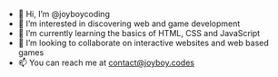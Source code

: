 - 👋 Hi, I’m @joyboycoding
- 👀 I’m interested in discovering web and game development
- 🌱 I’m currently learning the basics of HTML, CSS and JavaScript
- 💞️ I’m looking to collaborate on interactive websites and web based games
- 📫 You can reach me at contact@joyboy.codes

<!---
joyboycoding/joyboycoding is a ✨ special ✨ repository because its `README.md` (this file) appears on your GitHub profile.
You can click the Preview link to take a look at your changes.
--->
